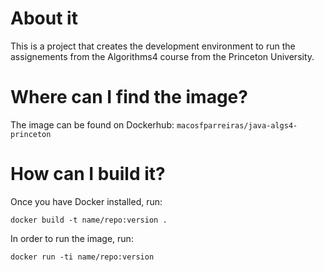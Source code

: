 # About it
This is a project that creates the development environment to run the assignements from the Algorithms4 course from the Princeton University.

# Where can I find the image?
The image can be found on Dockerhub: `macosfparreiras/java-algs4-princeton`

# How can I build it?
Once you have Docker installed, run:
```
docker build -t name/repo:version .
```

In order to run the image, run:
```
docker run -ti name/repo:version
```
